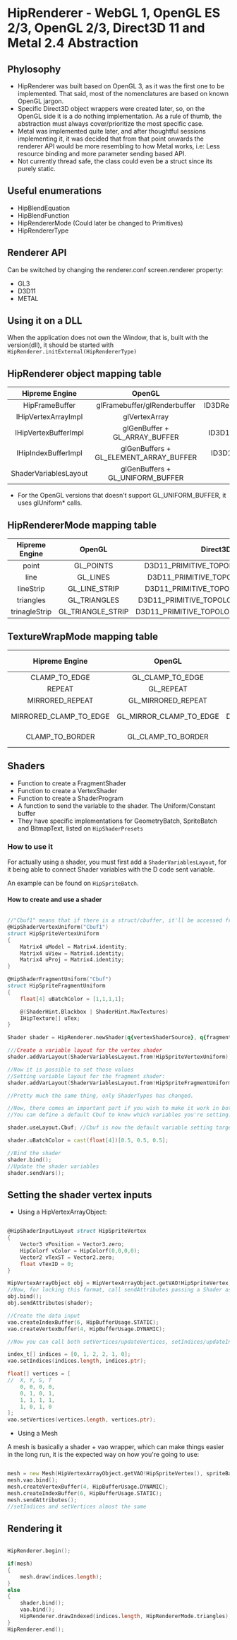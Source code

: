 # HipRenderer - WebGL 1, OpenGL ES 2/3, OpenGL 2/3, Direct3D 11 and Metal 2.4 Abstraction

## Phylosophy

* HipRenderer was built based on OpenGL 3, as it was the first one to be implemented. That said, most of the nomenclatures are based on known OpenGL jargon.
* Specific Direct3D object wrappers were created later, so, on the OpenGL side it is a do nothing implementation. As a rule of thumb, the abstraction must always cover/prioritize the most specific case.
* Metal was implemented quite later, and after thoughtful sessions implementing it, it was decided that from that point onwards the renderer API would be more resembling to how Metal works, i.e: Less resource binding and more parameter sending based API.
* Not currently thread safe, the class could even be a struct since its purely static.

## Useful enumerations

* HipBlendEquation
* HipBlendFunction
* HipRendererMode (Could later be changed to Primitives)
* HipRendererType

## Renderer API

Can be switched by changing the renderer.conf screen.renderer property:

* GL3
* D3D11
* METAL

## Using it on a DLL

When the application does not own the Window, that is, built with the version(dll), it should be started with `HipRenderer.initExternal(HipRendererType)`

## HipRenderer object mapping table

|     Hipreme Engine    |                   OpenGL                  |                   Direct3D                   |        Metal        |
| :-------------------: | :---------------------------------------: | :------------------------------------------: | :-----------------: |
|     HipFrameBuffer    |        glFramebuffer/glRenderbuffer       |  ID3DRenderTargetView/ID3DShaderResourceView |         None        |
|  IHipVertexArrayImpl  |               glVertexArray               |               ID3D11InputLayout              | MTLVertexDescriptor |
|  IHipVertexBufferImpl |      glGenBuffer + GL\_ARRAY\_BUFFER      |  ID3D11Buffer + D3D11\_BIND\_VERTEX\_BUFFER  |      MTLBuffer      |
|  IHipIndexBufferImpl  | glGenBuffers + GL\_ELEMENT\_ARRAY\_BUFFER |   ID3D11Buffer + D3D11\_BIND\_INDEX\_BUFFER  |      MTLBuffer      |
| ShaderVariablesLayout |     glGenBuffers + GL\_UNIFORM\_BUFFER    | ID3D11Buffer + D3D11\_BIND\_CONSTANT\_BUFFER |      MTLBuffer      |

* For the OpenGL versions that doesn't support GL\_UNIFORM\_BUFFER, it uses glUniform\* calls.

## HipRendererMode mapping table

|  Hipreme Engine |        OpenGL       |                  Direct3D                 |              Metal             |
| :-------------: | :-----------------: | :---------------------------------------: | :----------------------------: |
|      point      |      GL\_POINTS     |   D3D11\_PRIMITIVE\_TOPOLOGY\_POINTLIST   |     MTLPrimitiveType.Point     |
|       line      |      GL\_LINES      |    D3D11\_PRIMITIVE\_TOPOLOGY\_LINELIST   |      MTLPrimitiveType.Line     |
|   lineStrip   |   GL\_LINE\_STRIP   |   D3D11\_PRIMITIVE\_TOPOLOGY\_LINESTRIP   |   MTLPrimitiveType.LineStrip   |
|    triangles    |    GL\_TRIANGLES    |  D3D11\_PRIMITIVE\_TOPOLOGY\_TRIANGLELIST |    MTLPrimitiveType.Triangle   |
| trinagleStrip | GL\_TRIANGLE\_STRIP | D3D11\_PRIMITIVE\_TOPOLOGY\_TRIANGLESTRIP | MTLPrimitiveType.TriangleStrip |

## TextureWrapMode mapping table

|       Hipreme Engine      |            OpenGL           |                Direct3D               |                   Metal                  |   Additional info   |
| :-----------------------: | :-------------------------: | :-----------------------------------: | :--------------------------------------: | :-----------------: |
|      CLAMP\_TO\_EDGE      |     GL\_CLAMP\_TO\_EDGE     |     D3D11\_TEXTURE\_ADDRESS\_CLAMP    |     MTLSamplerAddressMode.ClampToEdge    |         None        |
|           REPEAT          |          GL\_REPEAT         |     D3D11\_TEXTURE\_ADDRESS\_WRAP     |       MTLSamplerAddressMode.Repeat       |         None        |
|      MIRRORED\_REPEAT     |     GL\_MIRRORED\_REPEAT    |    D3D11\_TEXTURE\_ADDRESS\_MIRROR    |    MTLSamplerAddressMode.MirrorRepeat    |         None        |
| MIRRORED\_CLAMP\_TO\_EDGE | GL\_MIRROR\_CLAMP\_TO\_EDGE | D3D11\_TEXTURE\_ADDRESS\_MIRROR\_ONCE |     MTLSamplerAddressMode.ClampToEdge    | Unsupported on GLES |
|     CLAMP\_TO\_BORDER     |    GL\_CLAMP\_TO\_BORDER    |    D3D11\_TEXTURE\_ADDRESS\_BORDER    | MTLSamplerAddressMode.ClampToBorderColor | Unsupported on GLES |

## Shaders

* Function to create a FragmentShader
* Function to create a VertexShader
* Function to create a ShaderProgram
* A function to send the variable to the shader. The Uniform/Constant buffer
* They have specific implementations for GeometryBatch, SpriteBatch and BitmapText, listed on `HipShaderPresets`

### How to use it

For actually using a shader, you must first add a `ShaderVariablesLayout`, for it being able to connect Shader variables with the D code sent variable.

An example can be found on `HipSpriteBatch`.

#### How to create and use a shader

```d

//"Cbuf1" means that if there is a struct/cbuffer, it'll be accessed from that name
@HipShaderVertexUniform("Cbuf1")
struct HipSpriteVertexUniform
{
    Matrix4 uModel = Matrix4.identity;
    Matrix4 uView = Matrix4.identity;
    Matrix4 uProj = Matrix4.identity;
}

@HipShaderFragmentUniform("Cbuf")
struct HipSpriteFragmentUniform
{
    float[4] uBatchColor = [1,1,1,1];

    @(ShaderHint.Blackbox | ShaderHint.MaxTextures)
    IHipTexture[] uTex;
}

Shader shader = HipRenderer.newShader(q{vertexShaderSource}, q{fragmentShaderSource});

///Create a variable layout for the vertex shader 
shader.addVarLayout(ShaderVariablesLayout.from!HipSpriteVertexUniform);

//Now it is possible to set those values
//Setting variable layout for the fragment shader:
shader.addVarLayout(ShaderVariablesLayout.from!HipSpriteFragmentUniform);

//Pretty much the same thing, only ShaderTypes has changed.

//Now, there comes an important part if you wish to make it work in both OpenGL and Direct3D with the same commands
//You can define a default Cbuf to know which variables you're setting. If this struct is not found, the command is simply ignored, so, you can make it work for both OpenGL without uniform buffers and Direct3D which requires cbuffers

shader.useLayout.Cbuf; //Cbuf is now the default variable setting target.

shader.uBatchColor = cast(float[4])[0.5, 0.5, 0.5];

//Bind the shader
shader.bind();
//Update the shader variables
shader.sendVars();

```

## Setting the shader vertex inputs

* Using a HipVertexArrayObject:

```d

@HipShaderInputLayout struct HipSpriteVertex
{
    Vector3 vPosition = Vector3.zero;
    HipColorf vColor = HipColorf(0,0,0,0);
    Vector2 vTexST = Vector2.zero;
    float vTexID = 0;
}

HipVertexArrayObject obj = HipVertexArrayObject.getVAO!HipSpriteVertex;
//Now, for locking this format, call sendAttributes passing a Shader as an argument:
obj.bind();
obj.sendAttributes(shader);

//Create the data input
vao.createIndexBuffer(6, HipBufferUsage.STATIC);
vao.createVertexBuffer(4, HipBufferUsage.DYNAMIC);

//Now you can call both setVertices/updateVertices, setIndices/updateIndices for setting your data

index_t[] indices = [0, 1, 2, 2, 1, 0];
vao.setIndices(indices.length, indices.ptr);

float[] vertices = [
//  X, Y, S, T
    0, 0, 0, 0,
    0, 1, 0, 1,
    1, 1, 1, 1,
    1, 0, 1, 0
];
vao.setVertices(vertices.length, vertices.ptr);
```

* Using a Mesh

A mesh is basically a shader + vao wrapper, which can make things easier in the long run, it is the expected way on how you're going to use:

```d

mesh = new Mesh(HipVertexArrayObject.getVAO!HipSpriteVertex(), spriteBatchShader);
mesh.vao.bind();
mesh.createVertexBuffer(4, HipBufferUsage.DYNAMIC);
mesh.createIndexBuffer(6, HipBufferUsage.STATIC);
mesh.sendAttributes();
//setIndices and setVertices almost the same
```

## Rendering it

```d

HipRenderer.begin();

if(mesh)
{
    mesh.draw(indices.length);
}
else
{
    shader.bind();
    vao.bind();
    HipRenderer.drawIndexed(indices.length, HipRendererMode.triangles);
}
HipRenderer.end();
```
